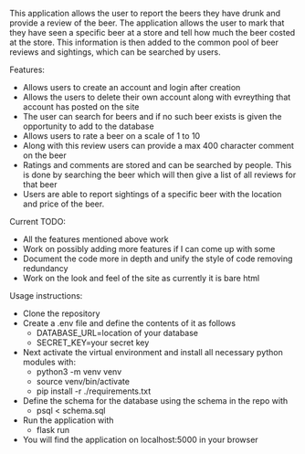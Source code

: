 This application allows the user to report the beers they have drunk and provide a review of the beer. The application allows the user to mark that they have seen a specific beer at a store and tell how much the beer costed at the store. This information is then added to the common pool of beer reviews and sightings, which can be searched by users.

Features:
- Allows users to create an account and login after creation
- Allows the users to delete their own account along with evreything that account has posted on the site
- The user can search for beers and if no such beer exists is given the opportunity to add to the database
- Allows users to rate a beer on a scale of 1 to 10
- Along with this review users can provide a max 400 character comment on the beer
- Ratings and comments are stored and can be searched by people. This is done by searching the beer which will then give a list of all reviews for that beer
- Users are able to report sightings of a specific beer with the location and price of the beer.

Current TODO:
- All the features mentioned above work
- Work on possibly adding more features if I can come up with some
- Document the code more in depth and unify the style of code removing redundancy
- Work on the look and feel of the site as currently it is bare html

Usage instructions:
- Clone the repository
- Create a .env file and define the contents of it as follows
    - DATABASE_URL=location of your database
    - SECRET_KEY=your secret key
- Next activate the virtual environment and install all necessary python modules with:
    - python3 -m venv venv
    - source venv/bin/activate
    - pip install -r ./requirements.txt
- Define the schema for the database using the schema in the repo with
    - psql < schema.sql
- Run the application with
    - flask run
- You will find the application on localhost:5000 in your browser



